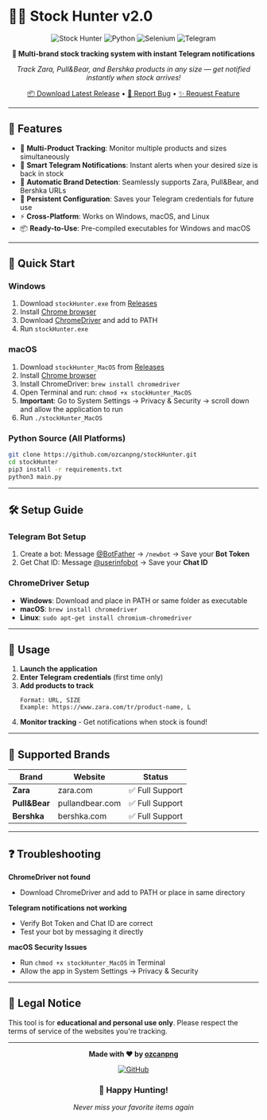 # 🕵️‍♂️ Stock Hunter v2.0

<div align="center">

![Stock Hunter](https://img.shields.io/badge/Stock-Hunter-brightgreen?style=for-the-badge&logo=target)
![Python](https://img.shields.io/badge/Python-3.8+-blue?style=for-the-badge&logo=python)
![Selenium](https://img.shields.io/badge/Selenium-WebDriver-orange?style=for-the-badge&logo=selenium)
![Telegram](https://img.shields.io/badge/Telegram-Bot-blue?style=for-the-badge&logo=telegram)

**🎯 Multi-brand stock tracking system with instant Telegram notifications**

*Track Zara, Pull&Bear, and Bershka products in any size — get notified instantly when stock arrives!*

[📦 Download Latest Release](https://github.com/ozcanpng/Stock-Hunter/releases) • [🐛 Report Bug](https://github.com/ozcanpng/Stock-Hunter/issues) • [✨ Request Feature](https://github.com/ozcanpng/Stock-Hunter/issues)

</div>

---

## 🌟 Features

- 🔎 **Multi-Product Tracking**: Monitor multiple products and sizes simultaneously
- 🤖 **Smart Telegram Notifications**: Instant alerts when your desired size is back in stock
- 🧠 **Automatic Brand Detection**: Seamlessly supports Zara, Pull&Bear, and Bershka URLs
- 💾 **Persistent Configuration**: Saves your Telegram credentials for future use
- ⚡ **Cross-Platform**: Works on Windows, macOS, and Linux
- 📦 **Ready-to-Use**: Pre-compiled executables for Windows and macOS

---

## 🚀 Quick Start

### Windows
1. Download `stockHunter.exe` from [Releases](https://github.com/ozcanpng/Stock-Hunter/releases)
2. Install [Chrome browser](https://www.google.com/chrome/)
3. Download [ChromeDriver](https://chromedriver.chromium.org/) and add to PATH
4. Run `stockHunter.exe`

### macOS
1. Download `stockHunter_MacOS` from [Releases](https://github.com/ozcanpng/Stock-Hunter/releases)
2. Install [Chrome browser](https://www.google.com/chrome/)
3. Install ChromeDriver: `brew install chromedriver`
4. Open Terminal and run: `chmod +x stockHunter_MacOS`
5. **Important**: Go to System Settings → Privacy & Security → scroll down and allow the application to run
6. Run `./stockHunter_MacOS`

### Python Source (All Platforms)
```bash
git clone https://github.com/ozcanpng/stockHunter.git
cd stockHunter
pip3 install -r requirements.txt
python3 main.py
```

---

## 🛠️ Setup Guide

### Telegram Bot Setup
1. Create a bot: Message [@BotFather](https://t.me/BotFather) → `/newbot` → Save your **Bot Token**
2. Get Chat ID: Message [@userinfobot](https://t.me/userinfobot) → Save your **Chat ID**

### ChromeDriver Setup
- **Windows**: Download and place in PATH or same folder as executable
- **macOS**: `brew install chromedriver`
- **Linux**: `sudo apt-get install chromium-chromedriver`

---

## 📖 Usage

1. **Launch the application**
2. **Enter Telegram credentials** (first time only)
3. **Add products to track**
   ```
   Format: URL, SIZE
   Example: https://www.zara.com/tr/product-name, L
   ```
4. **Monitor tracking** - Get notifications when stock is found!

---

## 🎯 Supported Brands

| Brand | Website | Status |
|-------|---------|--------|
| **Zara** | zara.com | ✅ Full Support |
| **Pull&Bear** | pullandbear.com | ✅ Full Support |
| **Bershka** | bershka.com | ✅ Full Support |

---

## ❓ Troubleshooting

**ChromeDriver not found**
- Download ChromeDriver and add to PATH or place in same directory

**Telegram notifications not working**
- Verify Bot Token and Chat ID are correct
- Test your bot by messaging it directly

**macOS Security Issues**
- Run `chmod +x stockHunter_MacOS` in Terminal
- Allow the app in System Settings → Privacy & Security

---

## 📜 Legal Notice

This tool is for **educational and personal use only**. Please respect the terms of service of the websites you're tracking.

---

<div align="center">

**Made with ❤️ by [ozcanpng](https://github.com/ozcanpng)**

[![GitHub](https://img.shields.io/badge/GitHub-ozcanpng-black?style=for-the-badge&logo=github)](https://github.com/ozcanpng)

### 🎯 Happy Hunting! 
*Never miss your favorite items again*

</div>
